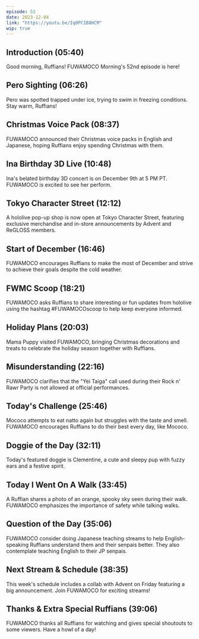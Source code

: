 ```yaml
---
episode: 52
date: 2023-12-04
link: "https://youtu.be/Iq0PC1B8HCM"
wip: true
---
```


## Introduction (05:40)

Good morning, Ruffians! FUWAMOCO Morning's 52nd episode is here!

## Pero Sighting (06:26)

Pero was spotted trapped under ice, trying to swim in freezing conditions. Stay warm, Ruffians!

## Christmas Voice Pack (08:37)

FUWAMOCO announced their Christmas voice packs in English and Japanese, hoping Ruffians enjoy spending Christmas with them.

## Ina Birthday 3D Live (10:48)

Ina's belated birthday 3D concert is on December 9th at 5 PM PT. FUWAMOCO is excited to see her perform.

## Tokyo Character Street (12:12)

A hololive pop-up shop is now open at Tokyo Character Street, featuring exclusive merchandise and in-store announcements by Advent and ReGLOSS members.

## Start of December (16:46)

FUWAMOCO encourages Ruffians to make the most of December and strive to achieve their goals despite the cold weather.

## FWMC Scoop (18:21)

FUWAMOCO asks Ruffians to share interesting or fun updates from hololive using the hashtag #FUWAMOCOscoop to help keep everyone informed.

## Holiday Plans (20:03)

Mama Puppy visited FUWAMOCO, bringing Christmas decorations and treats to celebrate the holiday season together with Ruffians.

## Misunderstanding (22:16)

FUWAMOCO clarifies that the "Yei Taiga" call used during their Rock n' Rawr Party is not allowed at official performances.

## Today's Challenge (25:46)

Mococo attempts to eat natto again but struggles with the taste and smell. FUWAMOCO encourages Ruffians to do their best every day, like Mococo.

## Doggie of the Day (32:11)

Today's featured doggie is Clementine, a cute and sleepy pup with fuzzy ears and a festive spirit.

## Today I Went On A Walk (33:45)

A Ruffian shares a photo of an orange, spooky sky seen during their walk. FUWAMOCO emphasizes the importance of safety while talking walks.

## Question of the Day (35:06)

FUWAMOCO consider doing Japanese teaching streams to help English-speaking Ruffians understand them and their senpais better. They also contemplate teaching English to their JP senpais.

## Next Stream & Schedule (38:35)

This week's schedule includes a collab with Advent on Friday featuring a big announcement. Join FUWAMOCO for exciting streams!

## Thanks & Extra Special Ruffians (39:06)

FUWAMOCO thanks all Ruffians for watching and gives special shoutouts to some viewers. Have a howl of a day!
